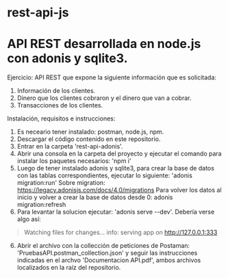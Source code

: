 # rest-api-js
# API REST desarrollada en node.js con adonis y sqlite3.

Ejercicio: API REST que expone la siguiente información que es solicitada: 
  1. Información de los clientes. 
  2. Dinero que los clientes cobraron y el dinero que van a cobrar. 
  3. Transacciones de los clientes.

Instalación, requisitos e instrucciones:

1. Es neceario tener instalado: postman, node.js, npm.
2. Descargar el código contenido en este repositorio.
3. Entrar en la carpeta 'rest-api-adonis'.
4. Abrir una consola en la carpeta del proyecto y ejecutar el comando para instalar los paquetes necesarios: 'npm i'
5. Luego de tener instalado adonis y sqlite3, para crear la base de datos con las tablas correspondientes, ejecutar lo siguiente: 'adonis migration:run'
  Sobre migration: https://legacy.adonisjs.com/docs/4.0/migrations
  Para volver los datos al inicio y volver a crear la base de datos desde 0: adonis migration:refresh
5. Para levantar la solucion ejecutar: 'adonis serve --dev'.
  Debería verse algo así:
  > Watching files for changes...
  > info: serving app on http://127.0.0.1:333
6. Abrir el archivo con la collección de peticiones de Postaman: 'PruebasAPI.postman_collection.json' y seguir las instrucciones indicadas en el archvo 'Documentacion API.pdf', ambos archivos localizados en la raíz del repositorio.

